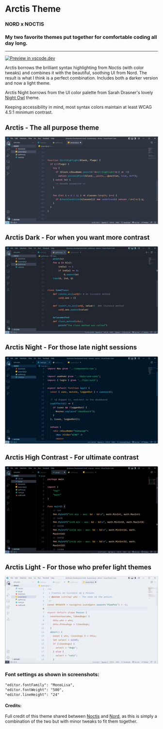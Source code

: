 # Arctis Theme

### NORD x NOCTIS

### My two favorite themes put together for comfortable coding all day long.

---

[![Preview in vscode.dev](https://img.shields.io/badge/preview%20in-vscode.dev-blue)](https://vscode.dev/theme/avidworks.arctis)

Arctis borrows the brilliant syntax highlighting from Noctis (with color tweaks) and combines it with the beautiful, soothing UI from Nord. The result is what I think is a perfect combination. Includes both a darker version and now a light theme.

Arctis Night borrows from the UI color palette from Sarah Drasner's lovely [Night Owl](https://marketplace.visualstudio.com/items?itemName=sdras.night-owl) theme.

Keeping accessibility in mind, most syntax colors maintain at least WCAG 4.5:1 minimum contrast.

## **Arctis - The all purpose theme**

![arctis](main.jpg)

## **Arctis Dark - For when you want more contrast**

![arctis dark](main-dark.jpg)

## **Arctis Night - For those late night sessions**

![arctis night](main-night.jpg)

## **Arctis High Contrast - For ultimate contrast**

![arctis black](main-black.jpg)

## **Arctis Light - For those who prefer light themes**

![arctis light](main-light.jpg)

### Font settings as shown in screenshots:

```
"editor.fontFamily": "MonoLisa",
"editor.fontWeight": "500",
"editor.lineHeight": "24"
```

#### Credits:

Full credit of this theme shared between [Noctis](https://marketplace.visualstudio.com/items?itemName=liviuschera.noctis) and [Nord](https://marketplace.visualstudio.com/items?itemName=arcticicestudio.nord-visual-studio-code), as this is simply a combination of the two but with minor tweaks to fit them together.
